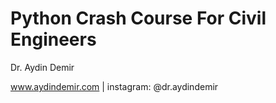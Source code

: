 # Python Crash Course For Civil Engineers
 
Dr. Aydin Demir

www.aydindemir.com | instagram: @dr.aydindemir
